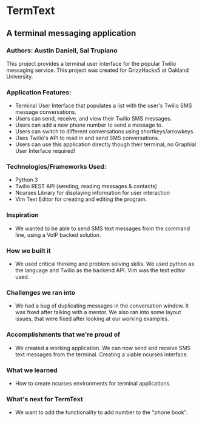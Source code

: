 # TermText

## A terminal messaging application
### Authors: Austin Daniell, Sal Trupiano

This project provides a terminal user interface for the popular Twilio messaging service. This project was created for GrizzHacks5 at Oakland University.

### Application Features:
- Terminal User Interface that populates a list with the user's Twilio SMS message conversations.
- Users can send, receive, and view their Twilio SMS messages.
- Users can add a new phone number to send a message to.
- Users can switch to different conversations using shortkeys/arrowkeys.
- Uses Twilio's API to read in and send SMS conversations.
- Users can use this application directly though their terminal, no Graphial User Interface required!

### Technologies/Frameworks Used:
- Python 3
- Twilio REST API (sending, reading messages & contacts)
- Ncurses Library for displaying information for user interaction
- Vim Text Editor for creating and editing the program.

### Inspiration
- We wanted to be able to send SMS text messages from the command line, using a VoIP backed solution.

### How we built it
- We used critical thinking and problem solving skills. We used python as the language and Twilio as the backend API. Vim was the text editor used.

### Challenges we ran into
- We had a bug of duplicating messages in the conversation window. It was fixed after talking with a mentor. We also ran into some layout issues, that were fixed after looking at our working examples.

### Accomplishments that we're proud of
- We created a working application. We can now send and receive SMS text messages from the terminal. Creating a viable ncurses interface.

### What we learned
- How to create ncurses environments for terminal applications.

### What's next for TermText
- We want to add the functionality to add number to the "phone book".
